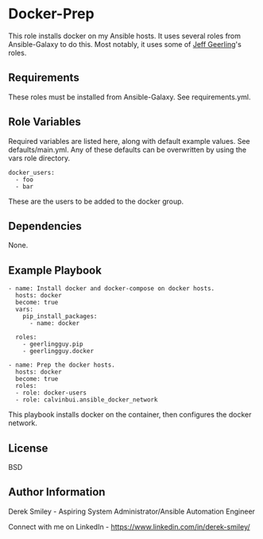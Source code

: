 Docker-Prep
=========

This role installs docker on my Ansible hosts. It uses several roles from Ansible-Galaxy to do this. Most notably, it uses some of [Jeff Geerling](https://github.com/geerlingguy)'s roles.

Requirements
------------

These roles must be installed from Ansible-Galaxy. See requirements.yml.

Role Variables
--------------

Required variables are listed here, along with default example values. See defaults/main.yml. Any of these defaults can be overwritten by using the vars role directory. 

    docker_users:
      - foo
      - bar

These are the users to be added to the docker group.

Dependencies
------------

None.

Example Playbook
----------------

    - name: Install docker and docker-compose on docker hosts.
      hosts: docker
      become: true
      vars:
        pip_install_packages:
          - name: docker
    
      roles:
        - geerlingguy.pip
        - geerlingguy.docker
    
    - name: Prep the docker hosts.
      hosts: docker
      become: true
      roles:
      - role: docker-users
      - role: calvinbui.ansible_docker_network

This playbook installs docker on the container, then configures the docker network. 

License
-------

BSD

Author Information
------------------

Derek Smiley - Aspiring System Administrator/Ansible Automation Engineer

Connect with me on LinkedIn - https://www.linkedin.com/in/derek-smiley/